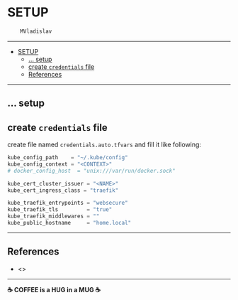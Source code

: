 # SETUP

```sh
    MVladislav
```

---

- [SETUP](#setup)
  - [... setup](#-setup)
  - [create `credentials` file](#create-credentials-file)
  - [References](#references)

---

## ... setup

## create `credentials` file

create file named `credentials.auto.tfvars` and fill it like following:

```tf
kube_config_path    = "~/.kube/config"
kube_config_context = "<CONTEXT>"
# docker_config_host  = "unix:///var/run/docker.sock"

kube_cert_cluster_issuer = "<NAME>"
kube_cert_ingress_class = "traefik"

kube_traefik_entrypoints = "websecure"
kube_traefik_tls         = "true"
kube_traefik_middlewares = ""
kube_public_hostname     = "home.local"
```

---

## References

- <>

---

**☕ COFFEE is a HUG in a MUG ☕**
